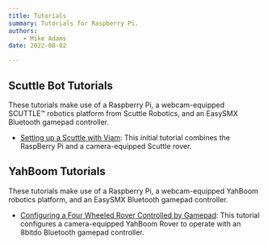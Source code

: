 ```yaml
---
title: Tutorials
summary: Tutorials for Raspberry Pi.
authors:
    - Mike Adams
date: 2022-08-02

---
```


## Scuttle Bot Tutorials

These tutorials make use of a Raspberry Pi, a webcam-equipped SCUTTLE™ robotics platform from Scuttle Robotics, and an EasySMX Bluetooth gamepad controller.

* [Setting up a Scuttle with Viam](/tutorials/scuttlebot): 
This initial tutorial combines the RaspBerry Pi and a camera-equipped Scuttle rover.

## YahBoom Tutorials
These tutorials make use of a Raspberry Pi, a webcam-equipped YahBoom robotics platform, and an EasySMX Bluetooth gamepad controller.


* [Configuring a Four Wheeled Rover Controlled by Gamepad](/tutorials/yahboom-rover):
This tutorial configures a camera-equipped YahBoom Rover to operate with an 8bitdo Bluetooth gamepad controller. 